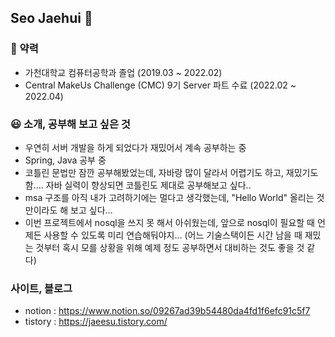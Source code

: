 ## Seo Jaehui 👋

### 📔 약력
* 가천대학교 컴퓨터공학과 졸업 (2019.03 ~ 2022.02)
* Central MakeUs Challenge (CMC) 9기 Server 파트 수료 (2022.02 ~ 2022.04)

### 😃 소개, 공부해 보고 싶은 것
* 우연히 서버 개발을 하게 되었다가 재밌어서 계속 공부하는 중
* Spring, Java 공부 중
* 코틀린 문법만 잠깐 공부해봤었는데, 자바랑 많이 달라서 어렵기도 하고, 재밌기도 함.... 자바 실력이 향상되면 코틀린도 제대로 공부해보고 싶다..
* msa 구조를 아직 내가 고려하기에는 멀다고 생각했는데, "Hello World" 올리는 것만이라도 해 보고 싶다...
* 이번 프로젝트에서 nosql을 쓰지 못 해서 아쉬웠는데, 앞으로 nosql이 필요할 때 언제든 사용할 수 있도록 미리 연습해둬야지...
  (어느 기술스택이든 시간 남을 때 재밌는 것부터 혹시 모를 상황을 위해 예제 정도 공부하면서 대비하는 것도 좋을 것 같다)

### 사이트, 블로그
* notion : https://www.notion.so/09267ad39b54480da4fd1f6efc91c5f7
* tistory : https://jaeesu.tistory.com/
